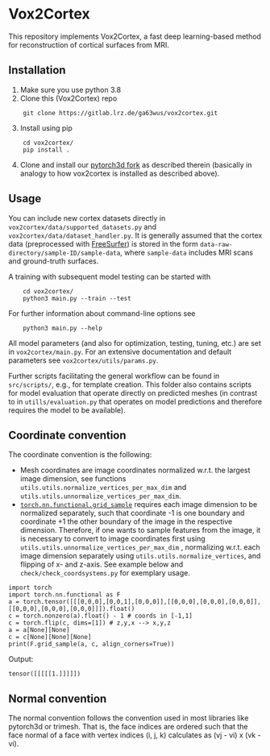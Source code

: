 # Vox2Cortex

This repository implements Vox2Cortex, a fast deep learning-based method for reconstruction of cortical surfaces from MRI.

## Installation
1. Make sure you use python 3.8
2. Clone this (Vox2Cortex) repo
```
    git clone https://gitlab.lrz.de/ga63wus/vox2cortex.git
```
3. Install using pip
```
    cd vox2cortex/
    pip install .
```
4. Clone and install our [pytorch3d fork](https://github.com/fabibo3/pytorch3d) as described therein (basically in analogy to how vox2cortex is installed as described above).

## Usage
You can include new cortex datasets directly in `vox2cortex/data/supported_datasets.py` and `vox2cortex/data/dataset_handler.py`. It is generally assumed that the cortex data (preprocessed with [FreeSurfer](https://surfer.nmr.mgh.harvard.edu/)) is stored in the form `data-raw-directory/sample-ID/sample-data`, where `sample-data` includes MRI scans and ground-truth surfaces.

A training with subsequent model testing can be started with
```
    cd vox2cortex/
    python3 main.py --train --test
```
For further information about command-line options see
```
    python3 main.py --help
```
All model parameters (and also for optimization, testing, tuning, etc.) are set in `vox2cortex/main.py`. For an extensive documentation and default parameters see `vox2cortex/utils/params.py`.

Further scripts facilitating the general workflow can be found in `src/scripts/`, e.g., for template creation. This folder also contains scripts for model evaluation that operate directly on predicted meshes (in contrast to in `utills/evaluation.py` that operates on model predictions and therefore requires the model to be available).

## Coordinate convention
The coordinate convention is the following:
- Mesh coordinates are image coordinates normalized w.r.t. the largest image dimension, see functions `utils.utils.normalize_vertices_per_max_dim`
 and `utils.utils.unnormalize_vertices_per_max_dim`.
- [`torch.nn.functional.grid_sample`](https://pytorch.org/docs/stable/nn.functional.html?highlight=grid_sample#torch.nn.functional.grid_sample) requires each image
 dimension to be normalized separately, such that coordinate -1 is one boundary and coordinate +1 the other boundary of the image in the respective dimension.
Therefore, if one wants to sample features from the image, it is necessary to convert to image coordinates first using `utils.utils.unnormalize_vertices_per_max_dim`
, normalizing w.r.t. each image dimension separately using `utils.utils.normalize_vertices`, and flipping of x- and z-axis. See example below and `check/check_coordsystems.py` for exemplary
usage.
```
import torch
import torch.nn.functional as F
a = torch.tensor([[[0,0,0],[0,0,1],[0,0,0]],[[0,0,0],[0,0,0],[0,0,0]],[[0,0,0],[0,0,0],[0,0,0]]]).float()
c = torch.nonzero(a).float() - 1 # coords in [-1,1]
c = torch.flip(c, dims=[1]) # z,y,x --> x,y,z
a = a[None][None]
c = c[None][None][None]
print(F.grid_sample(a, c, align_corners=True))
```
Output:
```
tensor([[[[[1.]]]]])
```

## Normal convention
The normal convention follows the convention used in most libraries like
pytorch3d or trimesh. That is, the face indices are ordered such that the face
normal of a face with vertex indices (i, j, k) calculates as (vj - vi) x (vk - vi).
